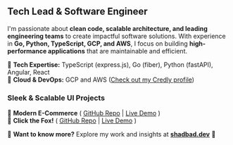 ## Tech Lead & Software Engineer

I'm passionate about **clean code, scalable architecture, and leading engineering teams** to create impactful software solutions. With experience in **Go, Python, TypeScript, GCP, and AWS**, I focus on building **high-performance applications** that are maintainable and efficient.

🔹 **Tech Expertise:** TypeScript (express.js), Go (fiber), Python (fastAPI), Angular, React  
🔹 **Cloud & DevOps:** GCP and AWS ([Check out my Credly profile](https://www.credly.com/users/sina-akbari-shadbad/))

### Sleek & Scalable UI Projects
🔹 **Modern E-Commerce** ( [GitHub Repo](https://github.com/shadbad/react-based-shopify-craft-theme) | [Live Demo](https://shadbad.github.io/react-based-shopify-craft-theme/) )   
🔹 **Click the Fox!** ( [GitHub Repo](https://github.com/shadbad/click-the-fox) | [Live Demo](https://shadbad.github.io/click-the-fox/) )  

🎯 **Want to know more?** Explore my work and insights at **[shadbad.dev](https://shadbad.dev)** 🚀 
